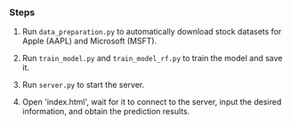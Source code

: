 ### Steps  

1. Run `data_preparation.py` to automatically download stock datasets for Apple (AAPL) and Microsoft (MSFT).  

2. Run `train_model.py` and `train_model_rf.py` to train the model and save it.  

3. Run `server.py` to start the server.  

4. Open 'index.html', wait for it to connect to the server, input the desired information, and obtain the prediction results.
